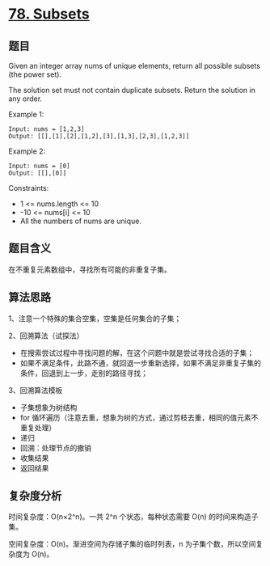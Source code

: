 # [78. Subsets](https://leetcode.com/problems/subsets/)

## 题目

Given an integer array nums of unique elements, return all possible subsets (the power set).

The solution set must not contain duplicate subsets. Return the solution in any order.

Example 1:
```
Input: nums = [1,2,3]
Output: [[],[1],[2],[1,2],[3],[1,3],[2,3],[1,2,3]]
```

Example 2:
```
Input: nums = [0]
Output: [[],[0]]
```

Constraints:
- 1 <= nums.length <= 10
- -10 <= nums[i] <= 10
- All the numbers of nums are unique.

## 题目含义

在不重复元素数组中，寻找所有可能的非重复子集。

## 算法思路

1、注意一个特殊的集合空集，空集是任何集合的子集；

2、回溯算法（试探法）
- 在搜索尝试过程中寻找问题的解，在这个问题中就是尝试寻找合适的子集；
- 如果不满足条件，此路不通，就回退一步重新选择，如果不满足非重复子集的条件，回退到上一步，走别的路径寻找；

3、回溯算法模板
- 子集想象为树结构
- for 循环遍历（注意去重，想象为树的方式，通过剪枝去重，相同的值元素不重复处理）
- 递归
- 回溯：处理节点的撤销
- 收集结果
- 返回结果

## 复杂度分析

时间复杂度：O(n×2^n)。一共 2^n 个状态，每种状态需要 O(n) 的时间来构造子集。

空间复杂度：O(n)。渐进空间为存储子集的临时列表，n 为子集个数，所以空间复杂度为 O(n)。
